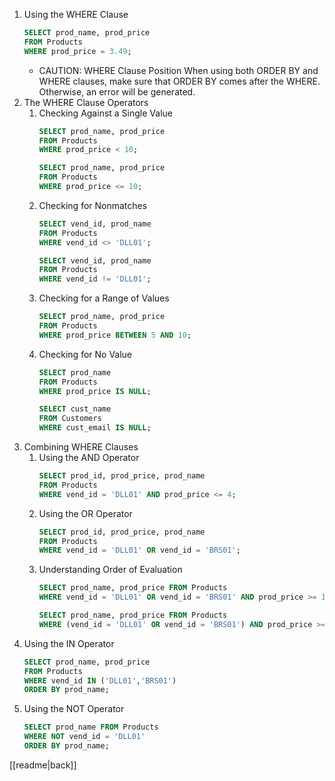 1. Using the WHERE Clause
	```sql
	SELECT prod_name, prod_price
	FROM Products
	WHERE prod_price = 3.49;
	```
	- CAUTION: WHERE Clause Position
		When using both ORDER BY and WHERE clauses, make sure that ORDER BY comes after the WHERE. Otherwise, an error will be generated.
2. The WHERE Clause Operators
	1. Checking Against a Single Value
		```sql
		SELECT prod_name, prod_price
		FROM Products
		WHERE prod_price < 10;
		```
		```sql
		SELECT prod_name, prod_price
		FROM Products
		WHERE prod_price <= 10;
		```
	2. Checking for Nonmatches
		```sql
		SELECT vend_id, prod_name
		FROM Products
		WHERE vend_id <> 'DLL01';
		```
		```sql
		SELECT vend_id, prod_name
		FROM Products
		WHERE vend_id != 'DLL01';
		```
	3. Checking for a Range of Values
		```sql
		SELECT prod_name, prod_price
		FROM Products
		WHERE prod_price BETWEEN 5 AND 10;
		```
	4. Checking for No Value
		```sql
		SELECT prod_name
		FROM Products
		WHERE prod_price IS NULL;
		```
		```sql
		SELECT cust_name
		FROM Customers
		WHERE cust_email IS NULL;
		```
3. Combining WHERE Clauses
	1. Using the AND Operator
		```sql
		SELECT prod_id, prod_price, prod_name
		FROM Products
		WHERE vend_id = 'DLL01' AND prod_price <= 4;
		```
	2. Using the OR Operator
		```sql
		SELECT prod_id, prod_price, prod_name
		FROM Products
		WHERE vend_id = 'DLL01' OR vend_id = 'BRS01';
		```
	3. Understanding Order of Evaluation
		```sql
		SELECT prod_name, prod_price FROM Products
		WHERE vend_id = 'DLL01' OR vend_id = 'BRS01' AND prod_price >= 10;
		```
		```sql
		SELECT prod_name, prod_price FROM Products
		WHERE (vend_id = 'DLL01' OR vend_id = 'BRS01') AND prod_price >= 10;
		```
4. Using the IN Operator
	```sql
	SELECT prod_name, prod_price
	FROM Products
	WHERE vend_id IN ('DLL01','BRS01')
	ORDER BY prod_name;
	```
5. Using the NOT Operator
	```sql
	SELECT prod_name FROM Products
	WHERE NOT vend_id = 'DLL01'
	ORDER BY prod_name;
	```

[[readme|back]]